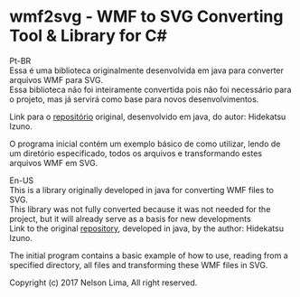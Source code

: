 
# wmf2svg - WMF to SVG Converting Tool & Library for C#

Pt-BR  
Essa é uma biblioteca originalmente desenvolvida em java para converter arquivos WMF para SVG.  
Essa biblioteca não foi inteiramente convertida pois não foi necessário para o projeto, mas já servirá como base para novos desenvolvimentos.  
  
Link para o [repositório](https://github.com/hidekatsu-izuno/wmf2svg) original, desenvolvido em java, do autor: Hidekatsu Izuno.
  
O programa inicial contém um exemplo básico de como utilizar, lendo de um diretório especificado, todos os arquivos e transformando estes arquivos WMF em SVG.

En-US  
This is a library originally developed in java for converting WMF files to SVG.  
This library was not fully converted because it was not needed for the project, but it will already serve as a basis for new developments   
Link to the original [repository](https://github.com/hidekatsu-izuno/wmf2svg), developed in java, by the author: Hidekatsu Izuno.  

The initial program contains a basic example of how to use, reading from a specified directory, all files and transforming these WMF files in SVG.


Copyright (c) 2017 Nelson Lima, All right reserved.
